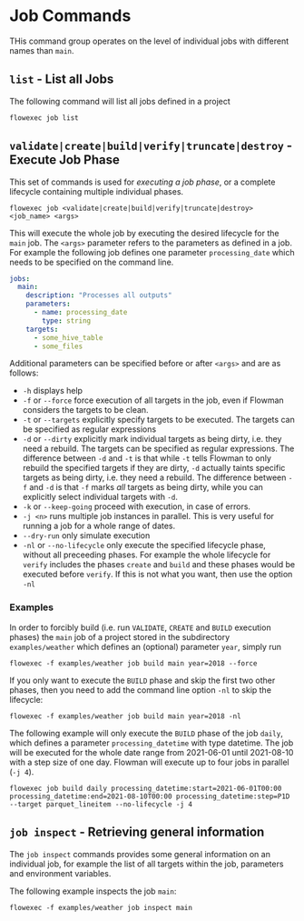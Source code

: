 # Job Commands
THis command group operates on the level of individual jobs with different names than `main`. 


## `list` - List all Jobs
The following command will list all jobs defined in a project
```shell
flowexec job list
```


## `validate|create|build|verify|truncate|destroy` - Execute Job Phase
This set of commands is used for *executing a job phase*, or a complete lifecycle containing multiple individual
phases.
```shell
flowexec job <validate|create|build|verify|truncate|destroy> <job_name> <args>
```
This will execute the whole job by executing the desired lifecycle for the `main` job. The `<args>` parameter
refers to the parameters as defined in a job. For example the following job defines one parameter `processing_date`
which needs to be specified on the command line.
```yaml
jobs:
  main:
    description: "Processes all outputs"
    parameters:
      - name: processing_date
        type: string
    targets:
      - some_hive_table
      - some_files
```
Additional parameters can be specified before or after `<args>` and are as follows:
* `-h` displays help
* `-f` or `--force` force execution of all targets in the job, even if Flowman considers the targets to be clean.
* `-t` or `--targets` explicitly specify targets to be executed. The targets can be specified as regular expressions
* `-d` or `--dirty` explicitly mark individual targets as being dirty, i.e. they need a rebuild. The targets can be
  specified as regular expressions. The difference between `-d` and `-t` is that while `-t` tells Flowman to only rebuild
  the specified targets if they are dirty, `-d` actually taints specific targets as being dirty, i.e. they need a rebuild.
  The difference between `-f` and `-d` is that `-f` marks *all* targets as being dirty, while you can explicitly select
  individual targets with `-d`.
* `-k` or `--keep-going` proceed with execution, in case of errors.
* `-j <n>` runs multiple job instances in parallel. This is very useful for running a job for a whole range of dates.
* `--dry-run` only simulate execution
* `-nl` or `--no-lifecycle` only execute the specified lifecycle phase, without all preceeding phases. For example
  the whole lifecycle for `verify` includes the phases `create` and `build` and these phases would be executed before
  `verify`. If this is not what you want, then use the option `-nl`


### Examples
In order to forcibly build  (i.e. run `VALIDATE`, `CREATE` and `BUILD` execution phases) the `main` job of a project 
stored in the subdirectory `examples/weather` which defines an (optional) parameter `year`, simply run

```shell
flowexec -f examples/weather job build main year=2018 --force
```

If you only want to execute the `BUILD` phase and skip the first two other phases, then you need to add the
command line option `-nl` to skip the lifecycle:

```shell
flowexec -f examples/weather job build main year=2018 -nl
```

The following example will only execute the `BUILD` phase of the job `daily`, which defines a parameter
`processing_datetime` with type datetime. The job will be executed for the whole date range from 2021-06-01 until
2021-08-10 with a step size of one day. Flowman will execute up to four jobs in parallel (`-j 4`).

```shell
flowexec job build daily processing_datetime:start=2021-06-01T00:00 processing_datetime:end=2021-08-10T00:00 processing_datetime:step=P1D --target parquet_lineitem --no-lifecycle -j 4
```



## `job inspect` - Retrieving general information
The `job inspect` commands provides some general information on an individual job, for example the list of all targets
within the job, parameters and environment variables. 

The following example inspects the job `main`:
```shell
flowexec -f examples/weather job inspect main
```
